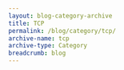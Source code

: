 ```yaml
---
layout: blog-category-archive
title: TCP
permalink: /blog/category/tcp/
archive-name: tcp
archive-type: Category
breadcrumb: blog
---
```

